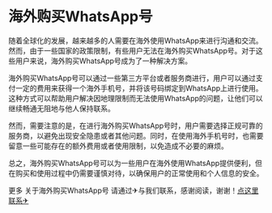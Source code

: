 # 海外购买WhatsApp号

随着全球化的发展，越来越多的人需要在海外使用WhatsApp来进行沟通和交流。然而，由于一些国家的政策限制，有些用户无法在海外购买WhatsApp号。对于这些用户来说，海外购买WhatsApp号成为了一种解决方案。

海外购买WhatsApp号可以通过一些第三方平台或者服务商进行，用户可以通过支付一定的费用来获得一个海外手机号，并将该号码绑定到WhatsApp上进行使用。这种方式可以帮助用户解决因地理限制而无法使用WhatsApp的问题，让他们可以继续畅通无阻地与他人保持联系。

然而，需要注意的是，在进行海外购买WhatsApp号时，用户需要选择正规可靠的服务商，以避免出现安全隐患或者其他问题。同时，在使用海外手机号时，也需要留意一些可能存在的额外费用或者使用限制，以免造成不必要的麻烦。

总之，海外购买WhatsApp号可以为一些用户在海外使用WhatsApp提供便利，但在购买和使用过程中仍需要谨慎对待，以确保用户的正常使用和个人信息的安全。

更多 关于海外购买WhatsApp号 请通过✈与我们联系，感谢阅读，谢谢！[点这里联系✈](https://sms.k02.cc)